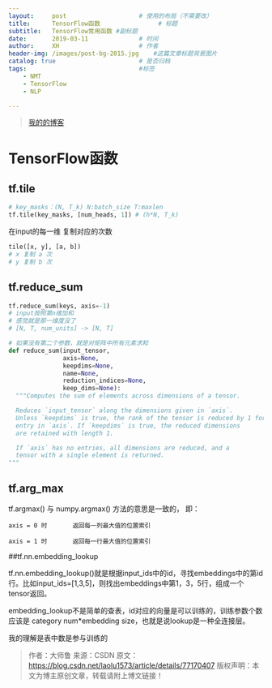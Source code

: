 ```yaml
---
layout:     post   				    # 使用的布局（不需要改）
title:      TensorFlow函数 				# 标题 
subtitle:   TensorFlow常用函数 #副标题
date:       2019-03-11 				# 时间
author:     XH 						# 作者
header-img: /images/post-bg-2015.jpg 	#这篇文章标题背景图片
catalog: true 						# 是否归档
tags:								#标签
    - NMT
    - TensorFlow
    - NLP

---
```



> [我的的博客](https://xinghanzzy.github.io/)



# TensorFlow函数

## tf.tile

```python 
# key_masks：(N, T_k) N:batch_size T:maxlen
tf.tile(key_masks, [num_heads, 1]) # (h*N, T_k) 
```

在input的每一维 复制对应的次数

```python
tile([x, y], [a, b])
# x 复制 a 次
# y 复制 b 次
```



## tf.reduce_sum

```python 
tf.reduce_sum(keys, axis=-1)
# input按照第n维加和 
# 感觉就是那一维度没了
# [N, T, num_units] -> [N, T]

# 如果没有第二个参数，就是对矩阵中所有元素求和
def reduce_sum(input_tensor,
               axis=None,
               keepdims=None,
               name=None,
               reduction_indices=None,
               keep_dims=None):
  """Computes the sum of elements across dimensions of a tensor.

  Reduces `input_tensor` along the dimensions given in `axis`.
  Unless `keepdims` is true, the rank of the tensor is reduced by 1 for each
  entry in `axis`. If `keepdims` is true, the reduced dimensions
  are retained with length 1.

  If `axis` has no entries, all dimensions are reduced, and a
  tensor with a single element is returned.
"""
```

## tf.arg_max

tf.argmax() 与 numpy.argmax() 方法的意思是一致的， 即：

    axis = 0 时       返回每一列最大值的位置索引
    
    axis = 1 时       返回每一行最大值的位置索引

##tf.nn.embedding_lookup

tf.nn.embedding_lookup()就是根据input_ids中的id，寻找embeddings中的第id行。比如input_ids=[1,3,5]，则找出embeddings中第1，3，5行，组成一个tensor返回。

embedding_lookup不是简单的查表，id对应的向量是可以训练的，训练参数个数应该是 category num*embedding size，也就是说lookup是一种全连接层。

我的理解是表中数是参与训练的

> 作者：大师鲁 
> 来源：CSDN 
> 原文：https://blog.csdn.net/laolu1573/article/details/77170407 
> 版权声明：本文为博主原创文章，转载请附上博文链接！